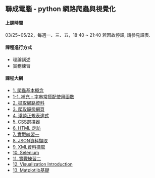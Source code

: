 ## 聯成電腦 - python 網路爬蟲與視覺化

#### 上課時間

03/25~05/22，每週一、三、五，18:40 ~ 21:40
若因故停課, 請參見課表.

#### 課程進行方式

- 理論講述
- 實務練習

#### 課程大綱
- [1. 爬蟲基本概念](http://mirdex.github.io/DataCrawler_20240325/1.%20爬蟲基本概念.slides.html)
- [1-1. 補充 - 字串常搭配使用函數](http://mirdex.github.io/DataCrawler_20240325/1-1.%20補充%20-%20字串常搭配使用函數_Q.slides.html)
- [2. 擷取網路資料](http://mirdex.github.io/DataCrawler_20240325/2.%20擷取網路資料_Q.slides.html)
- [3. 爬取靜態網頁](http://mirdex.github.io/DataCrawler_20240325/3.爬取靜態網頁_Q.slides.html)
- [4. 淺談正規表達式](http://mirdex.github.io/DataCrawler_20240325/4.%20淺談正規表達式_Q.slides.html)
- [5. CSS選擇器](http://mirdex.github.io/DataCrawler_20240325/5.%20CSS選擇器_Q.slides.html)
- [6. HTML 走訪](http://mirdex.github.io/DataCrawler_20240325/6.%20HTML%20走訪_Q.slides.html)
- [7. 實戰練習一](http://mirdex.github.io/DataCrawler_20240325/7.%20實戰練習一_Q.slides.html)
- [8. JSON資料擷取](http://mirdex.github.io/DataCrawler_20240325/8.%20JSON資料擷取_Q.slides.html)
- [9. XML資料擷取](http://mirdex.github.io/DataCrawler_20240325/9.%20XML資料擷取_Q.slides.html)
- [10. Selenium](http://mirdex.github.io/DataCrawler_20240325/11.%20Selenium_Q.slides.html)
- [11. 實戰練習二](http://mirdex.github.io/DataCrawler_20240325/11.%20實戰練習二_Q.slides.html)
- [12. Visualization Introduction](http://mirdex.github.io/DataCrawler_20240325/1.%20Data%20Visualization%20Introduction.slides.html)
- [13. Matplotlib基礎](http://mirdex.github.io/DataCrawler_20240325/2.%20Matplotlib基礎_Q.slides.html)
